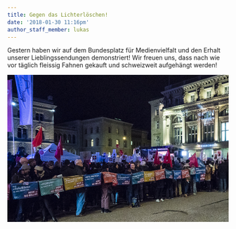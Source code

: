```yaml
---
title: Gegen das Lichterlöschen!
date: '2018-01-30 11:16pm'
author_staff_member: lukas
---
```

Gestern haben wir auf dem Bundesplatz für Medienvielfalt und den Erhalt unserer Lieblingssendungen demonstriert! Wir freuen uns, dass nach wie vor täglich fleissig Fahnen gekauft und schweizweit aufgehängt werden! 



![](/images/2018-01-30-4.jpg)
